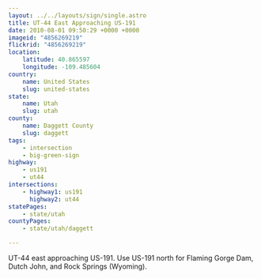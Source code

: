 ```yaml
---
layout: ../../layouts/sign/single.astro
title: UT-44 East Approaching US-191
date: 2010-08-01 09:50:29 +0000 +0000
imageid: "4856269219"
flickrid: "4856269219"
location:
    latitude: 40.865597
    longitude: -109.485604
country:
    name: United States
    slug: united-states
state:
    name: Utah
    slug: utah
county:
    name: Daggett County
    slug: daggett
tags:
    - intersection
    - big-green-sign
highway:
    - us191
    - ut44
intersections:
    - highway1: us191
      highway2: ut44
statePages:
    - state/utah
countyPages:
    - state/utah/daggett

---
```

UT-44 east approaching US-191.  Use US-191 north for Flaming Gorge Dam, Dutch John, and Rock Springs (Wyoming).